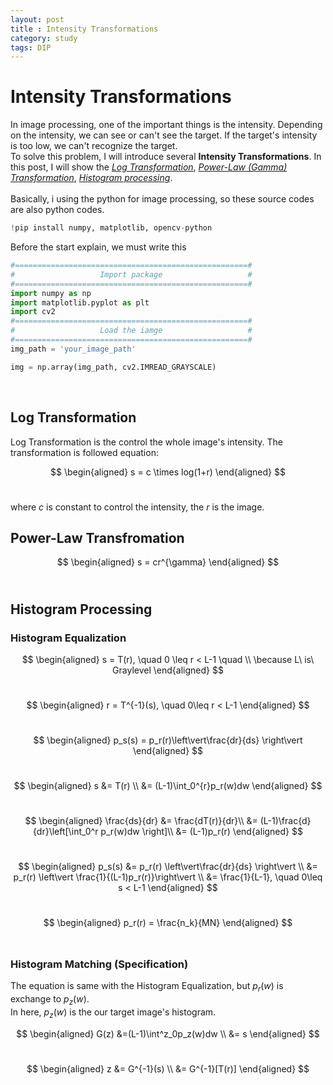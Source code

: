 ```yaml
---
layout: post
title : Intensity Transformations
category: study
tags: DIP
---
```

# Intensity Transformations
In image processing, one of the important things is the intensity. Depending on the intensity, we can see or can't see the target. If the target's intensity is too low, we can't recognize the target.<br/>
To solve this problem, I will introduce several **Intensity Transformations**. In this post, I will show the [*Log Transformation*](#log-transformation), [*Power-Law (Gamma) Transformation*](#power-law-transfromation), [*Histogram processing*](#histogram-processing). <br/> <br/>
Basically, i using the python for image processing, so these source codes are also python codes.<br/>
```python
!pip install numpy, matplotlib, opencv-python
```
Before the start explain, we must write this
```python
#====================================================#
#                   Import package                   #
#====================================================#
import numpy as np
import matplotlib.pyplot as plt
import cv2
#====================================================#
#                   Load the iamge                   #
#====================================================#
img_path = 'your_image_path'

img = np.array(img_path, cv2.IMREAD_GRAYSCALE)
```
<br/>

## Log Transformation

Log Transformation is the control the whole image's intensity. The transformation is followed equation:<br/>

$$
  \begin{aligned}
    s = c \times log(1+r)
  \end{aligned}
$$
<br/>

where $c$ is constant to control the intensity, the $r$ is the image.


## Power-Law Transfromation

$$
  \begin{aligned}
    s = cr^{\gamma}
  \end{aligned}
$$
<br/>


## Histogram Processing

### Histogram Equalization

$$
  \begin{aligned}
    s = T(r), \quad 0 \leq r < L-1 \quad \\ 
    \because L\ is\  Graylevel
  \end{aligned}
$$<br/>

$$
  \begin{aligned}
    r = T^{-1}(s), \quad 0\leq r < L-1
  \end{aligned}
$$<br/>

$$
  \begin{aligned}
    p_s(s) = p_r(r)\left\vert\frac{dr}{ds} \right\vert 
  \end{aligned}
$$<br/>

$$
  \begin{aligned}
    s &= T(r) \\
      &= (L-1)\int_0^{r}p_r(w)dw
  \end{aligned}
$$<br/>

$$
  \begin{aligned}
    \frac{ds}{dr} &= \frac{dT(r)}{dr}\\
      &= (L-1)\frac{d}{dr}\left[\int_0^r p_r(w)dw \right]\\
      &= (L-1)p_r(r)
  \end{aligned}
$$<br/>

$$
  \begin{aligned}
    p_s(s) &= p_r(r) \left\vert\frac{dr}{ds} \right\vert \\
      &= p_r(r) \left\vert \frac{1}{(L-1)p_r(r)}\right\vert \\
      &= \frac{1}{L-1}, \quad 0\leq s < L-1
  \end{aligned}
$$<br/>

$$
  \begin{aligned}
    p_r(r) = \frac{n_k}{MN}
  \end{aligned}
$$<br/>

### Histogram Matching (Specification)
The equation is same with the Histogram Equalization, but $p_r(w)$ is exchange to $p_z(w)$.<br/>In here, $p_z(w)$ is the our target image's histogram.

$$
  \begin{aligned}
    G(z) &=(L-1)\int^z_0p_z(w)dw \\
    &= s
  \end{aligned}
$$<br/>

$$
  \begin{aligned}
    z &= G^{-1}(s) \\ 
      &= G^{-1}[T(r)]
  \end{aligned}
$$<br/>
